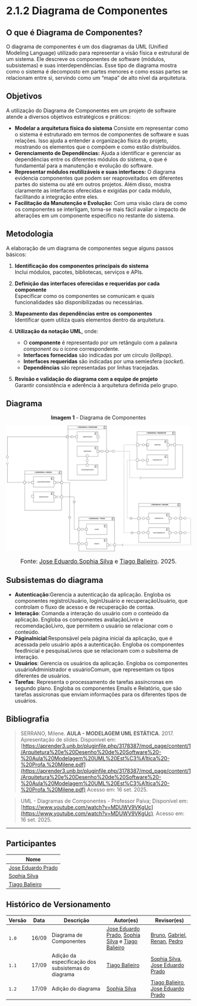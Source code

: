 # 2.1.2 Diagrama de Componentes

## O que é Diagrama de Componentes?

O diagrama de componentes é um dos diagramas da UML (Unified Modeling Language) utilizado para representar a visão física e estrutural de um sistema. Ele descreve os componentes de software (módulos, subsistemas) e suas interdependências. Esse tipo de diagrama mostra como o sistema é decomposto em partes menores e como essas partes se relacionam entre si, servindo como um “mapa” de alto nível da arquitetura.


## Objetivos

A utilização do Diagrama de Componentes em um projeto de software atende a diversos objetivos estratégicos e práticos:

* **Modelar a arquitetura física do sistema** Consiste em representar como o sistema é estruturado em termos de componentes de software e suas relações. Isso ajuda a entender a organização física do projeto, mostrando os elementos que o compõem e como estão distribuídos.
* **Gerenciamento de Dependências:** Ajuda a identificar e gerenciar as dependências entre os diferentes módulos do sistema, o que é fundamental para a manutenção e evolução do software.
* **Representar módulos reutilizáveis e suas interfaces:** O diagrama evidencia componentes que podem ser reaproveitados em diferentes partes do sistema ou até em outros projetos. Além disso, mostra claramente as interfaces oferecidas e exigidas por cada módulo, facilitando a integração entre eles.
* **Facilitação da Manutenção e Evolução:** Com uma visão clara de como os componentes se interligam, torna-se mais fácil avaliar o impacto de alterações em um componente específico no restante do sistema.

## Metodologia 

A elaboração de um diagrama de componentes segue alguns passos básicos:

1. **Identificação dos componentes principais do sistema**  
   Inclui módulos, pacotes, bibliotecas, serviços e APIs.

2. **Definição das interfaces oferecidas e requeridas por cada componente**  
   Especificar como os componentes se comunicam e quais funcionalidades são disponibilizadas ou necessárias.

3. **Mapeamento das dependências entre os componentes**  
   Identificar quem utiliza quais elementos dentro da arquitetura.

4. **Utilização da notação UML**, onde:  
   - O **componente** é representado por um retângulo com a palavra *component* ou o ícone correspondente.  
   - **Interfaces fornecidas** são indicadas por um círculo (*lollipop*).  
   - **Interfaces requeridas** são indicadas por uma semiesfera (*socket*).  
   - **Dependências** são representadas por linhas tracejadas.  

5. **Revisão e validação do diagrama com a equipe de projeto**  
   Garantir consistência e aderência à arquitetura definida pelo grupo.

## Diagrama 

<p style="text-align: center"><b>Imagem 1</b> - Diagrama de Componentes </p>

![Diagrama de Componentes](./assets/diagramaComponentes.png)

<font size="3"><p style="text-align: center">Fonte: [Jose Eduardo](https://github.com/jevprado),[Sophia Silva](https://github.com/Sophiassilva) e [Tiago Balieiro](https://github.com/TiagoBalieiro). 2025.</p></font>



## Subsistemas do diagrama

- **Autenticação**:Gerencia a autenticação da aplicação. Engloba os componentes registroUsuário, loginUsuário e recuperaçãoUsuário, que controlam o fluxo de acesso e de recuperação de contaa.
- **Interação**: Comanda a interação do usuário com o conteúdo da aplicação. Engloba os componentes avaliaçãoLivro e recomendaçãoLivro, que permitem o usuário se relacionar com o conteúdo.
- **PáginaInicial**:Responsável pela página inicial da aplicação, que é acessada pelo usuário após a autenticação. Engloba os componentes feedInicial e pesquisaLivros que se relacionam com o subsitema de interação.
- **Usuários**: Gerencia os usuários da aplicação. Engloba os componentes usuárioAdministrador e usuárioComum, que representam os tipos diferentes de usuários.
- **Tarefas**: Representa o processamento de tarefas assíncronas em segundo plano. Engloba os componentes Emails e Relatório, que são tarefas assícronas que enviam informações para os diferentes tipos de usuários.



## Bibliografia


> SERRANO, Milene. **AULA  - MODELAGEM UML ESTÁTICA**. 2017. Apresentação de slides. Disponível em: [https://aprender3.unb.br/pluginfile.php/3178387/mod_page/content/1/Arquitetura%20e%20Desenho%20de%20Software%20-%20Aula%20Modelagem%20UML%20Est%C3%A1tica%20-%20Profa.%20Milene.pdf](https://aprender3.unb.br/pluginfile.php/3178387/mod_page/content/1/Arquitetura%20e%20Desenho%20de%20Software%20-%20Aula%20Modelagem%20UML%20Est%C3%A1tica%20-%20Profa.%20Milene.pdf) Acesso em: 16 set. 2025.

> UML - Diagramas de Componentes - Professor Paiva; Disponível em: [https://www.youtube.com/watch?v=MDUWV9VKgUc](https://www.youtube.com/watch?v=MDUWV9VKgUc). Acesso em: 16 set. 2025.

---

## Participantes

| Nome                      |
|---------------------------|
| [Jose Eduardo Prado](https://github.com/jevprado) |
| [Sophia Silva](https://github.com/Sophiassilva)   |
| [Tiago Balieiro](https://github.com/TiagoBalieiro) | 


## Histórico de Versionamento

| Versão | Data  | Descrição | Autor(es) | Revisor(es) |
|--------|-------|-----------|-----------|-------------|
|  `1.0` | 16/09 | Diagrama de Componentes | [Jose Eduardo Prado](https://github.com/jevprado), [Sophia Silva](https://github.com/Sophiassilva) e [Tiago Balieiro](https://github.com/TiagoBalieiro)    | [Bruno](https://github.com/brunobreis), [Gabriel](https://github.com/GabrielCastelo-31), [Renan](https://github.com/R-enanVieira), [Pedro](https://github.com/)   |
|  `1.1` | 17/09 | Adição da especificação dos subsistemas do diagrama | [Tiago Balieiro](https://github.com/TiagoBalieiro)  | [Sophia Silva](https://github.com/Sophiassilva), [Jose Eduardo Prado](https://github.com/jevprado) |
|  `1.2` | 17/09 | Adição do diagrama | [Sophia Silva](https://github.com/Sophiassilva)  | [Tiago Balieiro](https://github.com/TiagoBalieiro), [Jose Eduardo Prado](https://github.com/jevprado) |



